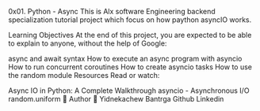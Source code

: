 0x01. Python - Async
This is Alx software Engineering backend specialization tutorial project which focus on how paython asyncIO works.

Learning Objectives
At the end of this project, you are expected to be able to explain to anyone, without the help of Google:

async and await syntax
How to execute an async program with asyncio
How to run concurrent coroutines
How to create asyncio tasks
How to use the random module
Resources
Read or watch:

Async IO in Python: A Complete Walkthrough
asyncio - Asynchronous I/O
random.uniform
📝 Author
👨 Yidnekachew Bantrga
Github
Linkedin
